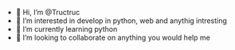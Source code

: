 - 👋 Hi, I’m @Tructruc
- 👀 I’m interested in develop in python, web and anythig intresting
- 🌱 I’m currently learning python
- 💞️ I’m looking to collaborate on anything you would help me

<!---
Tructruc/Tructruc is a ✨ special ✨ repository because its `README.md` (this file) appears on your GitHub profile.
You can click the Preview link to take a look at your changes.
--->
